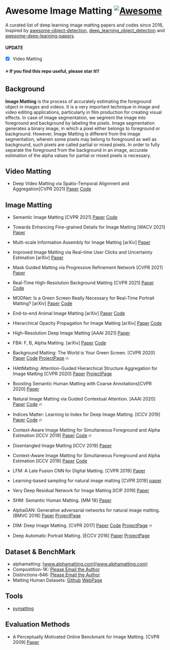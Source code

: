 # Awesome Image Matting [![Awesome](https://awesome.re/badge.svg)](https://awesome.re)

A curated list of deep learning image matting papers and codes since 2016, Inspired by [awesome-object-detection](https://github.com/amusi/awesome-object-detection), [deep_learning_object_detection](https://github.com/hoya012/deep_learning_object_detection) and [awesome-deep-learning-papers](https://github.com/terryum/awesome-deep-learning-papers).

#### UPDATE
- [x] Video Matting


#### :star: If you find this repo useful, please star it!!

## Background

**Image Matting** is the process of accurately estimating the foreground object in images and videos. It is a very important technique in image and video editing applications, particularly in film production for creating visual effects. In case of image segmentation, we segment the image into foreground and background by labeling the pixels. Image segmentation generates a binary image, in which a pixel either belongs to foreground or background. However, Image Matting is different from the image segmentation, wherein some pixels may belong to foreground as well as background, such pixels are called partial or mixed pixels. In order to fully separate the foreground from the background in an image, accurate estimation of the alpha values for partial or mixed pixels is necessary.

## Video Matting
- Deep Video Matting via Spatio-Temporal Alignment and Aggregation[CVPR 2021] [Paper](https://arxiv.org/abs/2104.11208) [Code](https://github.com/nowsyn/DVM)

## Image Matting

- Semantic Image Matting [CVPR 2021] [Paper](https://arxiv.org/abs/2104.08201) [Code](https://github.com/nowsyn/SIM)

- Towards Enhancing Fine-grained Details for Image Matting [WACV 2021] [Paper](https://openaccess.thecvf.com/content/WACV2021/papers/Liu_Towards_Enhancing_Fine-Grained_Details_for_Image_Matting_WACV_2021_paper.pdf)

- Multi-scale Information Assembly for Image Matting [arXiv] [Paper](https://arxiv.org/abs/2101.02391)

- Improved Image Matting via Real-time User Clicks and Uncertainty Estimation [arXiv] [Paper](https://arxiv.org/pdf/2012.08323.pdf)

- Mask Guided Matting via Progressive Refinement Network [CVPR 2021] [Paper](https://arxiv.org/pdf/2012.06722.pdf) 

- Real-Time High-Resolution Background Matting [CVPR 2021] [Paper](https://arxiv.org/abs/2012.07810) [Code](PeterL1n/BackgroundMattingV2)

- MODNet: Is a Green Screen Really Necessary for Real-Time Portrait Matting? [arXiv] [Paper](https://arxiv.org/pdf/2011.11961.pdf) [Code](https://github.com/ZHKKKe/MODNet)

- End-to-end Animal Image Matting [arXiv] [Paper](https://arxiv.org/pdf/2010.16188.pdf) [Code](https://github.com/JizhiziLi/animal-matting)

- Hierarchical Opacity Propagation for Image Matting [arXiv] [Paper](https://arxiv.org/pdf/2004.03249.pdf) [Code](https://github.com/Yaoyi-Li/HOP-Matting)

- High-Resolution Deep Image Matting [AAAI 2021] [Paper](https://arxiv.org/abs/2009.06613)

- FBA: F, B, Alpha Matting. [arXiv] [Paper](https://arxiv.org/abs/2003.07711) [Code](https://github.com/MarcoForte/FBA_Matting) 

- Background Matting: The World is Your Green Screen. [CVPR 2020] [Paper](https://arxiv.org/pdf/2004.00626v2.pdf) [Code](https://github.com/senguptaumd/Background-Matting) [ProjectPage](https://grail.cs.washington.edu/projects/background-matting/) :fire:

- HAttMatting: Attention-Guided Hierarchical Structure Aggregation for Image Matting [CVPR 2020] [Paper](http://openaccess.thecvf.com/content_CVPR_2020/papers/Qiao_Attention-Guided_Hierarchical_Structure_Aggregation_for_Image_Matting_CVPR_2020_paper.pdf) [ProjectPage](https://wukaoliu.github.io/HAttMatting/)

- Boosting Semantic Human Matting with Coarse Annotations[CVPR 2020] [Paper](https://arxiv.org/pdf/2004.04955.pdf)

- Natural Image Matting via Guided Contextual Attention. [AAAI 2020] [Paper](http://arxiv.org/abs/2001.04069) [Code](https://github.com/Yaoyi-Li/GCA-Matting) :fire: 

- Indices Matter: Learning to Index for Deep Image Matting. [ICCV 2019] [Paper](https://arxiv.org/abs/1908.00672) [Code](https://github.com/poppinace/indexnet_matting) :fire: 

- Context-Aware Image Matting for Simultaneous Foreground and Alpha Estimation [ICCV 2019] [Paper](https://arxiv.org/pdf/1909.09725v2.pdf) [Code](https://github.com/hqqxyy/Context-Aware-Matting) :fire: 

- Disentangled Image Matting [ICCV 2019] [Paper](https://arxiv.org/abs/1909.04686)

- Context-Aware Image Matting for Simultaneous Foreground and Alpha Estimation [ICCV 2019] [Paper](https://arxiv.org/abs/1909.09725) [Code](https://github.com/hqqxyy/Context-Aware-Matting)

- LFM: A Late Fusion CNN for Digital Matting. [CVPR 2019] [Paper](https://openaccess.thecvf.com/content_CVPR_2019/papers/Zhang_A_Late_Fusion_CNN_for_Digital_Matting_CVPR_2019_paper.pdf)

- Learning-based sampling for natural image matting [CVPR 2019] [paper](http://openaccess.thecvf.com/content_CVPR_2019/papers/Tang_Learning-Based_Sampling_for_Natural_Image_Matting_CVPR_2019_paper.pdf)

- Very Deep Residual Network for Image Matting [ICIP 2019] [Paper](https://ieeexplore.ieee.org/stamp/stamp.jsp?tp=&arnumber=8803682)

- SHM: Semantic Human Matting. [MM 18] [Paper](https://arxiv.org/pdf/1809.01354.pdf)

- AlphaGAN: Generative adversarial networks for natural image matting. [BMVC 2018] [Paper](https://arxiv.org/abs/1807.10088) [ProjectPage](https://v-sense.scss.tcd.ie/research/deep-learning/alphagan-generative-adversarial-networks-for-natural-image-matting/)

- DIM: Deep Image Matting. [CVPR 2017] [Paper](https://arxiv.org/abs/1703.03872) [Code](https://github.com/foamliu/Deep-Image-Matting-PyTorch) [ProjectPage](https://sites.google.com/view/deepimagematting) :fire: 

- Deep Automatic Portrait Matting. [ECCV 2016] [Paper](http://www.cse.cuhk.edu.hk/~leojia/projects/automatting/papers/deepmatting.pdf) [ProjectPage](http://www.cse.cuhk.edu.hk/~leojia/projects/automatting/index.html) 


## Dataset & BenchMark

- alphamatting: [www.alphamatting.com](www.alphamatting.com)
- Compostition-1K: [Please Email the Author](https://sites.google.com/view/deepimagematting)
- Distinctions-646: [Please Email the Author](https://wukaoliu.github.io/HAttMatting/)
- Matting Human Datasets: [Github](https://github.com/aisegmentcn/matting_human_datasets) [WebPage](www.aisegment.com)

## Tools
- [pymatting](https://github.com/pymatting/pymatting)

## Evaluation Methods
- A Perceptually Motivated Online Benckmark for Image Matting. [CVPR 2009] [Paper](https://www.microsoft.com/en-us/research/publication/a-perceptually-motivated-online-benchmark-for-image-matting/)
